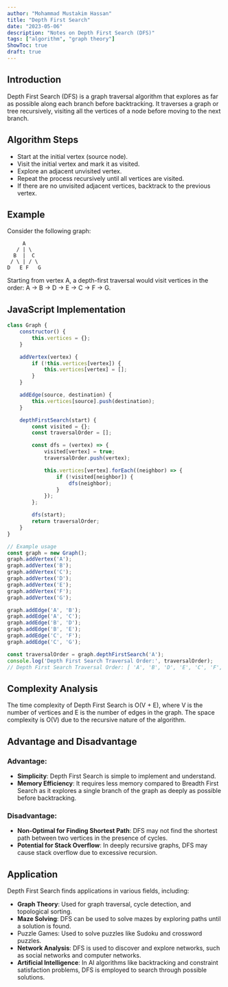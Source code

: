```yaml
---
author: "Mohammad Mustakim Hassan"
title: "Depth First Search"
date: "2023-05-06"
description: "Notes on Depth First Search (DFS)"
tags: ["algorithm", "graph theory"]
ShowToc: true
draft: true
---
```


## Introduction
Depth First Search (DFS) is a graph traversal algorithm that explores as far as possible along each branch before backtracking. It traverses a graph or tree recursively, visiting all the vertices of a node before moving to the next branch.

## Algorithm Steps
- Start at the initial vertex (source node).
- Visit the initial vertex and mark it as visited.
- Explore an adjacent unvisited vertex.
- Repeat the process recursively until all vertices are visited.
- If there are no unvisited adjacent vertices, backtrack to the previous vertex.

## Example
Consider the following graph:
```
     A
   / | \
  B  |  C
 / \ | / \
D   E F   G
```
Starting from vertex A, a depth-first traversal would visit vertices in the order: A -> B -> D -> E -> C -> F -> G.

## JavaScript Implementation
```javascript
class Graph {
    constructor() {
        this.vertices = {};
    }

    addVertex(vertex) {
        if (!this.vertices[vertex]) {
            this.vertices[vertex] = [];
        }
    }

    addEdge(source, destination) {
        this.vertices[source].push(destination);
    }

    depthFirstSearch(start) {
        const visited = {};
        const traversalOrder = [];

        const dfs = (vertex) => {
            visited[vertex] = true;
            traversalOrder.push(vertex);

            this.vertices[vertex].forEach((neighbor) => {
                if (!visited[neighbor]) {
                    dfs(neighbor);
                }
            });
        };

        dfs(start);
        return traversalOrder;
    }
}

// Example usage
const graph = new Graph();
graph.addVertex('A');
graph.addVertex('B');
graph.addVertex('C');
graph.addVertex('D');
graph.addVertex('E');
graph.addVertex('F');
graph.addVertex('G');

graph.addEdge('A', 'B');
graph.addEdge('A', 'C');
graph.addEdge('B', 'D');
graph.addEdge('B', 'E');
graph.addEdge('C', 'F');
graph.addEdge('C', 'G');

const traversalOrder = graph.depthFirstSearch('A');
console.log('Depth First Search Traversal Order:', traversalOrder);
// Depth First Search Traversal Order: [ 'A', 'B', 'D', 'E', 'C', 'F', 'G' ]
```
## Complexity Analysis
The time complexity of Depth First Search is O(V + E), where V is the number of vertices and E is the number of edges in the graph. 
The space complexity is O(V) due to the recursive nature of the algorithm.

## Advantage and Disadvantage

### Advantage:
- **Simplicity**: Depth First Search is simple to implement and understand.
- **Memory Efficiency**: It requires less memory compared to Breadth First Search as it explores a single branch of the graph as deeply as possible before backtracking.

### Disadvantage:
- **Non-Optimal for Finding Shortest Path**: DFS may not find the shortest path between two vertices in the presence of cycles.
- **Potential for Stack Overflow**: In deeply recursive graphs, DFS may cause stack overflow due to excessive recursion.

## Application
Depth First Search finds applications in various fields, including:
- **Graph Theory**: Used for graph traversal, cycle detection, and topological sorting.
- **Maze Solving**: DFS can be used to solve mazes by exploring paths until a solution is found.
- Puzzle Games: Used to solve puzzles like Sudoku and crossword puzzles.
- **Network Analysis**: DFS is used to discover and explore networks, such as social networks and computer networks.
- **Artificial Intelligence**: In AI algorithms like backtracking and constraint satisfaction problems, DFS is employed to search through possible solutions.
